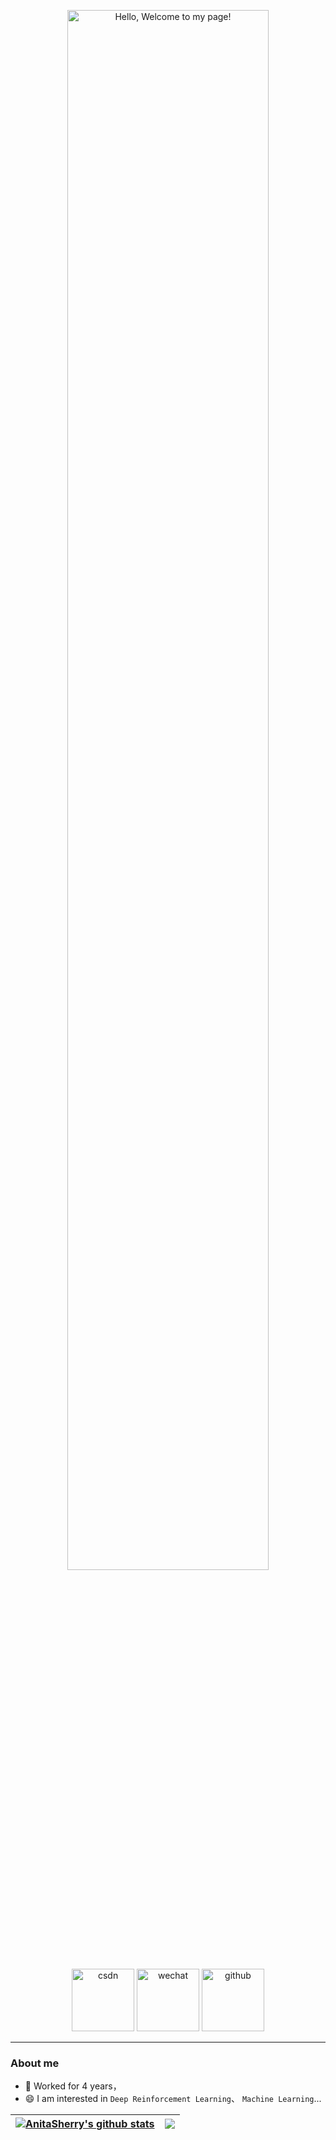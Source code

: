 <p align="center"><a href="https://github.com/AnitaSherry"><img width="80%" alt="Hello, Welcome to my page!" src="./assets/my_cover.png" /></a></p>


<p align="center">
  <a href="https://blog.csdn.net/weixin_46398647?type=blog"><img  width="100px" src="https://img.shields.io/badge/csdn-mr_winter-orange?logo=SparkPost&csdn=mr-winter" alt="csdn"/></a>
  <a href="![b632b17c7ee1f4f1beb48d2115e2743](https://github.com/AnitaSherry/AnitaSherry/assets/96946615/3bb12ad0-7405-4159-aeb7-3a0c76cdc837)
"><img width="100px" src="https://img.shields.io/badge/wechat-Winter-brightgreen?logo=WeChat&wechat=Winter" alt="wechat"/></a>
    <a href="https://github.com/AnitaSherry"><img width="100px" src="https://img.shields.io/badge/github-ai_winter-blueviolet?logo=Github&github=ai-winter" alt="github"/></a>
 </p>

---

### About me

- 📝 Worked for 4 years，
- 😄 I am interested in `Deep Reinforcement Learning`、 `Machine Learning`...




| <a href="https://github.com/AnitaSherry"><img align="center" src="https://github-readme-stats.vercel.app/api?username=AnitaSherry&show_icons=true&include_all_commits=true&theme=buefy&hide_border=true&cache_seconds=3600" alt="AnitaSherry's github stats" /></a> | <a href="https://github.com/AnitaSherry"><img align="center" src="https://github-readme-stats.vercel.app/api/top-langs/?username=AnitaSherry&layout=compact&theme=buefy&hide_border=true&cache_seconds=3600" /></a> |
| ------------- | ------------- |
